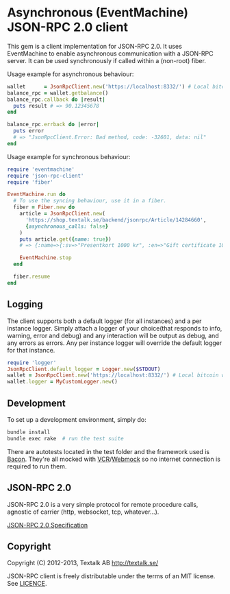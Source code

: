 Asynchronous (EventMachine) JSON-RPC 2.0 client
===============================================

This gem is a client implementation for JSON-RPC 2.0. It uses EventMachine to
enable asynchronous communication with a JSON-RPC server. It can be used synchronously if
called within a (non-root) fiber.

Usage example for asynchronous behaviour:
```Ruby
wallet      = JsonRpcClient.new('https://localhost:8332/') # Local bitcoin wallet
balance_rpc = wallet.getbalance()
balance_rpc.callback do |result|
  puts result # => 90.12345678
end

balance_rpc.errback do |error|
  puts error
  # => "JsonRpcClient.Error: Bad method, code: -32601, data: nil"
end
```

Usage example for synchronous behaviour:
```Ruby
require 'eventmachine'
require 'json-rpc-client'
require 'fiber'

EventMachine.run do
  # To use the syncing behaviour, use it in a fiber.
  fiber = Fiber.new do
    article = JsonRpcClient.new(
      'https://shop.textalk.se/backend/jsonrpc/Article/14284660',
      {asynchronous_calls: false}
    )
    puts article.get({name: true})
    # => {:name=>{:sv=>"Presentkort 1000 kr", :en=>"Gift certificate 1000 SEK"}}

    EventMachine.stop
  end

  fiber.resume
end
```

Logging
-------

The client supports both a default logger (for all instances) and a per instance logger.
Simply attach a logger of your choice(that responds to info, warning, error and debug) and
any interaction will be output as debug, and any errors as errors. Any per instance logger will
override the default logger for that instance.

```Ruby
require 'logger'
JsonRpcClient.default_logger = Logger.new($STDOUT)
wallet = JsonRpcClient.new('https://localhost:8332/') # Local bitcoin wallet
wallet.logger = MyCustomLogger.new()
```

Development
-----------

To set up a development environment, simply do:

```bash
bundle install
bundle exec rake  # run the test suite
```

There are autotests located in the test folder and the framework used is
[Bacon](https://github.com/chneukirchen/bacon). They're all mocked with
[VCR](https://github.com/vcr/vcr)/[Webmock](https://github.com/bblimke/webmock)
so no internet connection is required to run them.

JSON-RPC 2.0
------------

JSON-RPC 2.0 is a very simple protocol for remote procedure calls,
agnostic of carrier (http, websocket, tcp, whatever…).

[JSON-RPC 2.0 Specification](http://www.jsonrpc.org/specification)

Copyright
---------
Copyright (C) 2012-2013, Textalk AB <http://textalk.se/>

JSON-RPC client is freely distributable under the terms of an MIT license. See [LICENCE](LICENSE).
